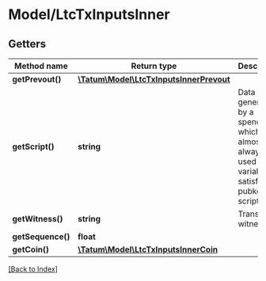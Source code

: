 # Model/LtcTxInputsInner

## Getters

Method name | Return type | Description | Notes
------------ | ------------- | ------------- | -------------
**getPrevout()** | [**\Tatum\Model\LtcTxInputsInnerPrevout**](LtcTxInputsInnerPrevout.md) |  | [optional]
**getScript()** | **string** | Data generated by a spender which is almost always used as variables to satisfy a pubkey script. | [optional]
**getWitness()** | **string** | Transaction witness. | [optional]
**getSequence()** | **float** |  | [optional]
**getCoin()** | [**\Tatum\Model\LtcTxInputsInnerCoin**](LtcTxInputsInnerCoin.md) |  | [optional]

[[Back to Index]](../index.md)
